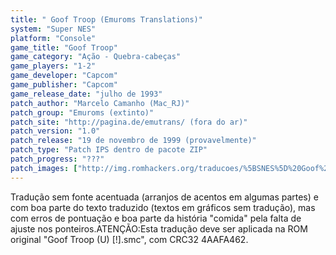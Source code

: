 ```yaml
---
title: " Goof Troop (Emuroms Translations)"
system: "Super NES"
platform: "Console"
game_title: "Goof Troop"
game_category: "Ação - Quebra-cabeças"
game_players: "1-2"
game_developer: "Capcom"
game_publisher: "Capcom"
game_release_date: "julho de 1993"
patch_author: "Marcelo Camanho (Mac_RJ)"
patch_group: "Emuroms (extinto)"
patch_site: "http://pagina.de/emutrans/ (fora do ar)"
patch_version: "1.0"
patch_release: "19 de novembro de 1999 (provavelmente)"
patch_type: "Patch IPS dentro de pacote ZIP"
patch_progress: "???"
patch_images: ["http://img.romhackers.org/traducoes/%5BSNES%5D%20Goof%20Troop%20-%20Emuroms%20e%20Tradu-Roms%20-%201.png","http://img.romhackers.org/traducoes/%5BSNES%5D%20Goof%20Troop%20-%20Emuroms%20-%202.png","http://img.romhackers.org/traducoes/%5BSNES%5D%20Goof%20Troop%20-%20Emuroms%20-%203.png"]
---
```

Tradução sem fonte acentuada (arranjos de acentos em algumas partes) e com boa parte do texto traduzido (textos em gráficos sem tradução), mas com erros de pontuação e boa parte da história "comida" pela falta de ajuste nos ponteiros.ATENÇÃO:Esta tradução deve ser aplicada na ROM original "Goof Troop (U) [!].smc", com CRC32 4AAFA462.